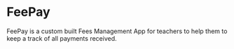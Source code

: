 # FeePay
FeePay is a custom built Fees Management App for teachers to help them to keep a track of all payments received.
